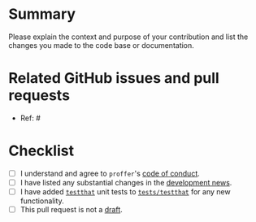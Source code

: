# Summary

Please explain the context and purpose of your contribution and list the changes you made to the code base or documentation.

# Related GitHub issues and pull requests

- Ref: #

# Checklist

- [ ] I understand and agree to `proffer`'s [code of conduct](https://github.com/r-prof/proffer/blob/master/CODE_OF_CONDUCT.md).
- [ ] I have listed any substantial changes in the [development news](https://github.com/r-prof/proffer/blob/master/NEWS.md).
- [ ] I have added [`testthat`](https://github.com/r-lib/testthat) unit tests to [`tests/testthat`](https://github.com/r-prof/proffer/tree/master/tests/testthat) for any new functionality.
- [ ] This pull request is not a [draft](https://github.blog/2019-02-14-introducing-draft-pull-requests).
